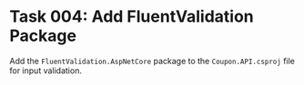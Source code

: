 # Task 004: Add FluentValidation Package

Add the `FluentValidation.AspNetCore` package to the `Coupon.API.csproj` file for input validation.